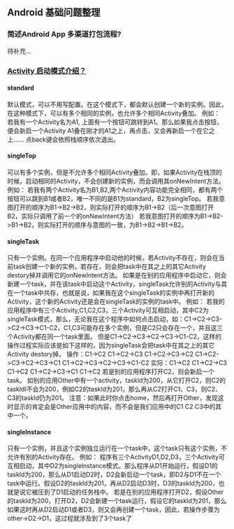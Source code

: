 ## Android 基础问题整理

### 简述Android App 多渠道打包流程?
待补充...

### [Activity 启动模式介绍？](https://www.cnblogs.com/chenxibobo/p/6136626.html)
#### standard
默认模式，可以不用写配置。在这个模式下，都会默认创建一个新的实例。因此，在这种模式下，可以有多个相同的实例，也允许多个相同Activity叠加。
例如：
若我有一个Activity名为A1, 上面有一个按钮可跳转到A1。那么如果我点击按钮，便会新启一个Activity A1叠在刚才的A1之上，再点击，又会再新启一个在它之上……
点back键会依照栈顺序依次退出。
#### singleTop
可以有多个实例，但是不允许多个相同Activity叠加。即，如果Activity在栈顶的时候，启动相同的Activity，不会创建新的实例，而会调用其onNewIntent方法。
例如：
若我有两个Activity名为B1,B2,两个Activity内容功能完全相同，都有两个按钮可以跳到B1或者B2，唯一不同的是B1为standard，B2为singleTop。
若我意图打开的顺序为B1->B2->B2，则实际打开的顺序为B1->B2（后一次意图打开B2，实际只调用了前一个的onNewIntent方法）
若我意图打开的顺序为B1->B2->B1->B2，则实际打开的顺序与意图的一致，为B1->B2->B1->B2。
#### singleTask
只有一个实例。在同一个应用程序中启动他的时候，若Activity不存在，则会在当前task创建一个新的实例，若存在，则会把task中在其之上的其它Activity destory掉并调用它的onNewIntent方法。
如果是在别的应用程序中启动它，则会新建一个task，并在该task中启动这个Activity，singleTask允许别的Activity与其在一个task中共存，也就是说，如果我在这个singleTask的实例中再打开新的Activity，这个新的Activity还是会在singleTask的实例的task中。
例如：
若我的应用程序中有三个Activity,C1,C2,C3，三个Activity可互相启动，其中C2为singleTask模式，那么，无论我在这个程序中如何点击启动，如：C1->C2->C3->C2->C3->C1-C2，C1,C3可能存在多个实例，但是C2只会存在一个，并且这三个Activity都在同一个task里面。
但是C1->C2->C3->C2->C3->C1-C2，这样的操作过程实际应该是如下这样的，因为singleTask会把task中在其之上的其它Activity destory掉。
操作：C1->C2          C1->C2->C3          C1->C2->C3->C2            C1->C2->C3->C2->C3->C1             C1->C2->C3->C2->C3->C1-C2
实际：C1->C2          C1->C2->C3          C1->C2                              C1->C2->C3->C1                               C1->C2
若是别的应用程序打开C2，则会新启一个task。
如别的应用Other中有一个activity，taskId为200，从它打开C2，则C2的taskIdI不会为200，例如C2的taskId为201，那么再从C2打开C1、C3，则C2、C3的taskId仍为201。
注意：如果此时你点击home，然后再打开Other，发现这时显示的肯定会是Other应用中的内容，而不会是我们应用中的C1 C2 C3中的其中一个。
#### singleInstance
只有一个实例，并且这个实例独立运行在一个task中，这个task只有这个实例，不允许有别的Activity存在。
例如：
程序有三个ActivityD1,D2,D3，三个Activity可互相启动，其中D2为singleInstance模式。那么程序从D1开始运行，假设D1的taskId为200，那么从D1启动D2时，D2会新启动一个task，即D2与D1不在一个task中运行。假设D2的taskId为201，再从D2启动D3时，D3的taskId为200，也就是说它被压到了D1启动的任务栈中。
若是在别的应用程序打开D2，假设Other的taskId为200，打开D2，D2会新建一个task运行，假设它的taskId为201，那么如果这时再从D2启动D1或者D3，则又会再创建一个task，因此，若操作步骤为other->D2->D1，这过程就涉及到了3个task了

